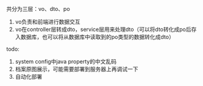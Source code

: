 共分为三层：vo、dto、po
1. vo负责和前端进行数据交互
2. vo在controller层转成dto，service层用来处理dto（可以将dto转化成po后存入数据库，也可以将从数据库中读取到的po类型的数据转化成dto）

todo: 
1. system config中java property的中文乱码 
2. 档案原图展示，可能需要部署到服务器上再调试一下 
3. 自动化部署